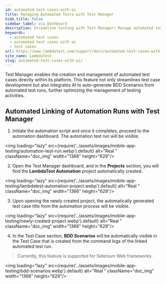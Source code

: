 ```yaml
---
id: automated-test-cases-with-ai
title: Managing Automated Tests with Test Manager
hide_title: false
sidebar_label: via Dashboard
description: Streamline testing with Test Manager! Manage automated tests, auto-generate BDD scenarios, and link automation runs seamlessly for Selenium Web frameworks.
keywords:
  - automated test cases
  - automated test cases with ai 
  - test cases
url: https://www.lambdatest.com/support/docs/automated-test-cases-with-ai/
site_name: LambdaTest
slug: automated-test-cases-with-ai/
---
```


<script type="application/ld+json"
      dangerouslySetInnerHTML={{ __html: JSON.stringify({
       "@context": "https://schema.org",
        "@type": "BreadcrumbList",
        "itemListElement": [{
          "@type": "ListItem",
          "position": 1,
          "name": "LambdaTest",
          "item": "https://www.lambdatest.com"
        },{
          "@type": "ListItem",
          "position": 2,
          "name": "Support",
          "item": "https://www.lambdatest.com/support/docs/"
        },{
          "@type": "ListItem",
          "position": 3,
          "name": "Automated Test Cases with AI",
          "item": "https://www.lambdatest.com/support/docs/automated-test-cases-with-ai/"
        }]
      })
    }}
></script>
Test Manager enables the creation and management of automated test cases directly within its platform. This feature not only streamlines test case development but also integrates AI to auto-generate BDD Scenarios from automated test runs, further optimizing the management of testing activities.

## Automated Linking of Automation Runs with Test Manager

1. Initiate the automation script and once it completes, proceed to the automation dashboard. The automation test run will be visible.

<img loading="lazy" src={require('../assets/images/mobile-app-testing/automation-test-run.webp').default} alt="Real "  className="doc_img" width="1366" height="629"/>

2. Open the Test Manager dashboard, and in the **Projects** section, you will find the **LambdaTest Automation** project automatically created.

<img loading="lazy" src={require('../assets/images/mobile-app-testing/lambdatest-automation-project.webp').default} alt="Real "  className="doc_img" width="1366" height="629"/>

3. Upon opening the newly created project, the automatically generated test case title from the automation process will be visible. 

<img loading="lazy" src={require('../assets/images/mobile-app-testing/newly-created-project.webp').default} alt="Real "  className="doc_img" width="1366" height="629"/>

4. In the Test Case section, **BDD Scenarios** will be automatically visible in the Test Case that is created from the command logs of the linked automated test run.

> Currently, this feature is supported for Selenium Web frameworks.

<img loading="lazy" src={require('../assets/images/mobile-app-testing/bdd-scenarios.webp').default} alt="Real "  className="doc_img" width="1366" height="629"/>